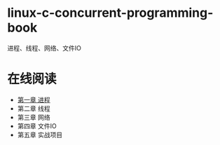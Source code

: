 # linux-c-concurrent-programming-book
进程、线程、网络、文件IO

# 在线阅读
* [第一章 进程](https://github.com/laijinhang/linux-c-concurrent-programming-book/blob/master/ch1/readme.md)
* 第二章 线程
* 第三章 网络
* 第四章 文件IO
* 第五章 实战项目
